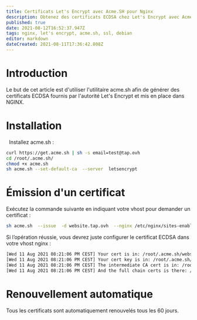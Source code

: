 ```yaml
---
title: Certificats Let's Encrypt avec Acme.SH pour Nginx
description: Obtenez des certificats ECDSA chez Let's Encrypt avec Acme.sh
published: true
date: 2021-08-12T16:52:37.947Z
tags: nginx, let's encrypt, acme.sh, ssl, debian
editor: markdown
dateCreated: 2021-08-11T17:36:42.808Z
---
```


# Introduction

Le but de cet article est d'utiliser l'utilitaire acme.sh afin de générer des certificats ECDSA fournis par l'autorité Let's Encrypt et mis en place dans NGINX.

# Installation

 
Installez acme.sh :

```bash
curl https://get.acme.sh | sh -s email=test@tap.ovh
cd /root/.acme.sh/
chmod +x acme.sh
sh acme.sh --set-default-ca  --server  letsencrypt
```

# Émission d'un certificat
Exécutez la commande suivante en indiquant votre vhost pour demander un certificat :

```bash
sh acme.sh  --issue  -d website.tap.ovh  --nginx /etc/nginx/sites-enabled/wordpress.vhost --keylength ec-384
```

Si l’opération réussie, vous devrez juste configurer le certificat ECDSA dans votre vhost nginx :
```bash
[Wed 11 Aug 2021 08:21:06 PM CEST] Your cert is in: /root/.acme.sh/website.tap.ovh_ecc/website.tap.ovh.cer
[Wed 11 Aug 2021 08:21:06 PM CEST] Your cert key is in: /root/.acme.sh/website.tap.ovh_ecc/website.tap.ovh.key
[Wed 11 Aug 2021 08:21:06 PM CEST] The intermediate CA cert is in: /root/.acme.sh/website.tap.ovh_ecc/ca.cer
[Wed 11 Aug 2021 08:21:06 PM CEST] And the full chain certs is there: /root/.acme.sh/website.tap.ovh_ecc/fullchain.cer
```

# Renouvellement automatique

Tous les certificats sont automatiquement renouvelés tous les 60 jours.

